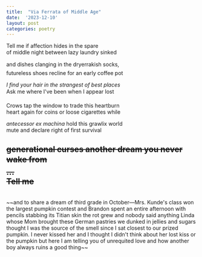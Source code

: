 ```yaml
---
title:  "Via Ferrata of Middle Age"
date:  '2023-12-10'
layout: post
categories: poetry
---
```


Tell me if affection hides in the spare   
of middle night between lazy laundry sinked    

and dishes clanging in the dryer&#151;rakish socks,  
futureless shoes recline for an early coffee pot  

*I find your hair in the strangest of best places*  
Ask me where I've been when I appear lost&#151;  

Crows tap the window to trade this heartburn   
heart again for coins or loose cigarettes while  

*antecessor ex machina* hold this grawlix world  
mute and declare right of first survival

~~generational curses
another dream you never wake from&#151;  
...  
Tell me~~
--- 
<br/>
~~and to share a dream of third grade
in October&#151;Mrs. Kunde's class won
the largest pumpkin contest and Brandon
spent an entire afternoon with pencils
stabbing its Titian skin
the rot grew and nobody said anything
Linda whose Mom brought these German
pastries we dunked in jellies and sugars
thought I was the source of the smell
since I sat closest to our prized pumpkin.
I never kissed her and I thought I didn't 
think about her lost kiss or the pumpkin
but here I am telling you of unrequited love
and how another boy always ruins a good thing~~

